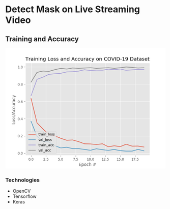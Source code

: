 # Detect Mask on Live Streaming Video

## Training and Accuracy

<img src="./plot.png" width="800px" alt="3D Path Finder">

### Technologies
- OpenCV
- Tensorflow
- Keras
